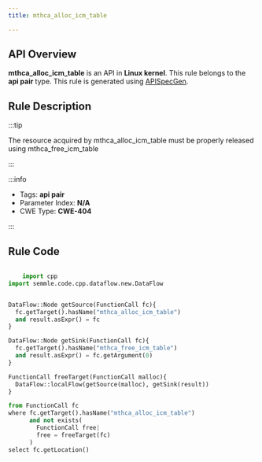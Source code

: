 ```yaml
---
title: mthca_alloc_icm_table

---
```



## API Overview
**mthca_alloc_icm_table** is an API in **Linux kernel**. This rule belongs to the **api pair** type. This rule is generated using [APISpecGen](../../tools/APISpecGen).
## Rule Description

:::tip

The resource acquired by mthca_alloc_icm_table must be properly released using mthca_free_icm_table

:::

:::info

- Tags: **api pair**
- Parameter Index: **N/A**
- CWE Type: **CWE-404**

:::

## Rule Code
```python

    import cpp
import semmle.code.cpp.dataflow.new.DataFlow


DataFlow::Node getSource(FunctionCall fc){
  fc.getTarget().hasName("mthca_alloc_icm_table")
  and result.asExpr() = fc
}

DataFlow::Node getSink(FunctionCall fc){
  fc.getTarget().hasName("mthca_free_icm_table")
  and result.asExpr() = fc.getArgument(0)
}

FunctionCall freeTarget(FunctionCall malloc){
  DataFlow::localFlow(getSource(malloc), getSink(result))
}

from FunctionCall fc
where fc.getTarget().hasName("mthca_alloc_icm_table")
      and not exists(
        FunctionCall free| 
        free = freeTarget(fc)
      )
select fc.getLocation()

    
```